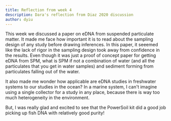 ```yaml
---
title: Reflection from week 4
description: Dara's reflection from Diaz 2020 discussion
author: dyiu
---
```


This week we discussed a paper on eDNA from suspended particulate matter. It made me face how important it is to read about the sampling design of any study before drawing inferences. In this paper, it seeemed like the lack of rigor in the sampling design took away from confidence in the results. Even though it was just a proof of concept paper for getting eDNA from SPM, what is SPM if not a combination of water (and all the particulates that you get in water samples) and sediment forming from particulates falling out of the water. 

It also made me wonder how applicable are eDNA studies in freshwater systems to our studies in the ocean? In a marine system, I can't imagine using a single collector for a study in any place, because there is way too much heterogeneity in the environment.

But, I was really glad and excited to see that the PowerSoil kit did a good job picking up fish DNA with relatively good purity!